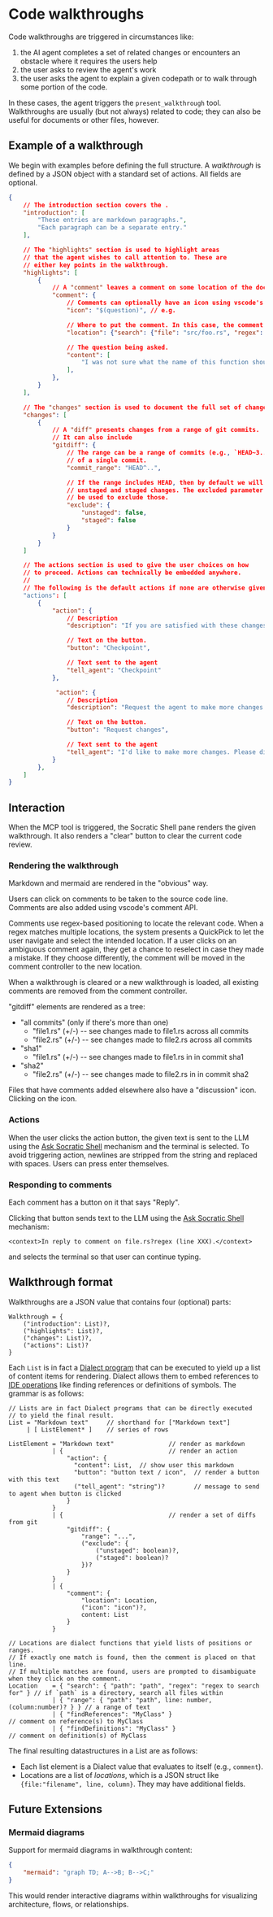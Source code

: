 # Code walkthroughs

Code walkthroughs are triggered in circumstances like:

1. the AI agent completes a set of related changes or encounters an obstacle where it requires the users help
2. the user asks to review the agent's work
3. the user asks the agent to explain a given codepath or to walk through some portion of the code.

In these cases, the agent triggers the `present_walkthrough` tool. Walkthroughs are usually (but not always) related to code; they can also be useful for documents or other files, however.

## Example of a walkthrough

We begin with examples before defining the full structure. A *walkthrough* is defined by a JSON object with a standard set of actions. All fields are optional.

```json
{
    // The introduction section covers the .
    "introduction": [
        "These entries are markdown paragraphs.",
        "Each paragraph can be a separate entry."
    ],

    // The "highlights" section is used to highlight areas
    // that the agent wishes to call attention to. These are
    // either key points in the walkthrough.
    "highlights": [
        {
            // A "comment" leaves a comment on some location of the document
            "comment": {
                // Comments can optionally have an icon using vscode's standard "codicons"
                "icon": "$(question)", // e.g.

                // Where to put the comment. In this case, the comment is located based on search files.
                "location": {"search": {"file": "src/foo.rs", "regex": "fn foo\\b" }},

                // The question being asked.
                "content": [
                    "I was not sure what the name of this function should be. Please double check it!"
                ],
            },
        }
    ],

    // The "changes" section is used to document the full set of changes.
    "changes": [
        {
            // A "diff" presents changes from a range of git commits.
            // It can also include 
            "gitdiff": {
                // The range can be a range of commits (e.g., `HEAD~3..HEAD~1`)
                // of a single commit. 
                "commit_range": "HEAD^..",

                // If the range includes HEAD, then by default we will include
                // unstaged and staged changes. The excluded parameter can
                // be used to exclude those.
                "exclude": {
                    "unstaged": false,
                    "staged": false
                }
            }
        }
    ]

    // The actions section is used to give the user choices on how
    // to proceed. Actions can technically be embedded anywhere.
    //
    // The following is the default actions if none are otherwise given.
    "actions": [
        {
            "action": {
                // Description
                "description": "If you are satisfied with these changes, checkpoint them to update tracking documents.",

                // Text on the button.
                "button": "Checkpoint",

                // Text sent to the agent
                "tell_agent": "Checkpoint"
            },

             "action": {
                // Description
                "description": "Request the agent to make more changes.",

                // Text on the button.
                "button": "Request changes",

                // Text sent to the agent
                "tell_agent": "I'd like to make more changes. Please discuss with them with me."
            }
        },
    ]
}
```

## Interaction

When the MCP tool is triggered, the Socratic Shell pane renders the given walkthrough.
It also renders a "clear" button to clear the current code review.

### Rendering the walkthrough

Markdown and mermaid are rendered in the "obvious" way.

Users can click on comments to be taken to the source code line.
Comments are also added using vscode's comment API.

Comments use regex-based positioning to locate the relevant code. When a regex matches multiple locations, the system presents a QuickPick to let the user navigate and select the intended location. If a user clicks on an ambiguous comment again, they get a chance to reselect in case they made a mistake. If they choose differently, the comment will be moved in the comment controller to the new location.

When a walkthrough is cleared or a new walkthrough is loaded, all existing comments are removed from the comment controller.

"gitdiff" elements are rendered as a tree:

* "all commits" (only if there's more than one)
    * "file1.rs" (+/-) -- see changes made to file1.rs across all commits
    * "file2.rs" (+/-) -- see changes made to file2.rs across all commits
* "sha1"
    * "file1.rs" (+/-) -- see changes made to file1.rs in in commit sha1
* "sha2"
    * "file2.rs" (+/-) -- see changes made to file2.rs in in commit sha2

Files that have comments added elsewhere also have a "discussion" icon.
Clicking on the icon.

### Actions

When the user clicks the action button, the given text is sent to the LLM using the [Ask Socratic Shell](./ask-socratic-shell.md) mechanism and the terminal is selected. To avoid triggering action, newlines are stripped from the string and replaced with spaces. Users can press enter themselves.

### Responding to comments

Each comment has a button on it that says "Reply".

Clicking that button sends text to the LLM using the [Ask Socratic Shell](./ask-socratic-shell.md) mechanism:

```
<context>In reply to comment on file.rs?regex (line XXX).</context>
```

and selects the terminal so that user can continue typing.

## Walkthrough format

Walkthroughs are a JSON value that contains four (optional) parts:

```
Walkthrough = {
    ("introduction": List)?,
    ("highlights": List)?,
    ("changes": List)?,
    ("actions": List)?
}
```

Each `List` is in fact a [Dialect program](./dialect-language.md) that can be executed to yield up a list of content items for rendering.
Dialect allows them to embed references to [IDE operations](./ide-capabilities.md) like finding references or definitions of symbols.
The grammar is as follows:

```
// Lists are in fact Dialect programs that can be directly executed
// to yield the final result.
List = "Markdown text"     // shorthand for ["Markdown text"]
     | [ ListElement* ]    // series of rows

ListElement = "Markdown text"               // render as markdown
            | {                             // render an action
                "action": {
                  "content": List,  // show user this markdown
                  "button": "button text / icon",  // render a button with this text
                  ("tell_agent": "string")?        // message to send to agent when button is clicked
                }
            }
            | {                             // render a set of diffs from git
                "gitdiff": {
                    "range": "...",
                    ("exclude": {
                        ("unstaged": boolean)?,
                        ("staged": boolean)?
                    })?
                }
            }
            | {
                "comment": {
                    "location": Location,
                    ("icon": "icon")?,
                    content: List
                }
            }

// Locations are dialect functions that yield lists of positions or ranges.
// If exactly one match is found, then the comment is placed on that line.
// If multiple matches are found, users are prompted to disambiguate when they click on the comment.
Location    = { "search": { "path": "path", "regex": "regex to search for" } // if `path` is a directory, search all files within
            | { "range": { "path": "path", line: number, (column:number)? } } // a range of text
            | { "findReferences": "MyClass" }                                // comment on reference(s) to MyClass
            | { "findDefinitions": "MyClass" }                               // comment on definition(s) of MyClass
```

The final resulting datastructures in a List are as follows:

* Each list element is a Dialect value that evaluates to itself (e.g., `comment`).
* Locations are a list of *locations*, which is a JSON struct like `{file:"filename", line, column}`. They may have additional fields.

## Future Extensions

### Mermaid diagrams

Support for mermaid diagrams in walkthrough content:

```json
{
    "mermaid": "graph TD; A-->B; B-->C;"
}
```

This would render interactive diagrams within walkthroughs for visualizing architecture, flows, or relationships.

